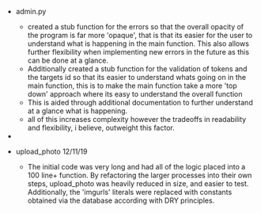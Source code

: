 - admin.py
    - created a stub function for the errors so that the overall opacity of the 
    program is far more 'opaque', that is that its easier for the user to
    understand what is happening in the main function. This also allows further
    flexibility when implementing new errors in the future as this can be done at
    a glance.
    - Additionally created a stub function for the validation of tokens and
    the targets id so that its easier to understand whats going on in the main
    function, this is to make the main function take a more 'top down' 
    approach where its easy to understand the overall function
    - This is aided through additional documentation to further understand
    at a glance what is happening.
    - all of this increases complexity however the tradeoffs in readability and 
    flexibility, i believe, outweight this factor.
    
- 


- upload_photo 12/11/19
    - The initial code was very long and had all of the logic placed into a
    100 line+ function. By refactoring the larger processes into their own
    steps, upload_photo was heavily reduced in size, and easier to test.
    Additionally, the 'imgurls' literals were replaced with constants obtained
    via the database according with DRY principles.
